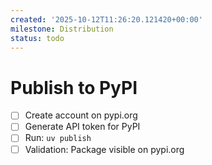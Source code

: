```yaml
---
created: '2025-10-12T11:26:20.121420+00:00'
milestone: Distribution
status: todo
---
```


# Publish to PyPI

- [ ] Create account on pypi.org
- [ ] Generate API token for PyPI
- [ ] Run: `uv publish`
- [ ] Validation: Package visible on pypi.org
